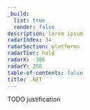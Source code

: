 ```yaml
---
_build:
  list: true
  render: false
description: lorem ipsum
radarIndex: 34
radarSection: platforms
radarTier: hold
radarX: -386
radarY: 250
table-of-contents: false
title: .NET
---
```


TODO justification
